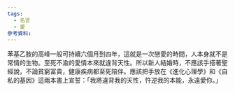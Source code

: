 ```yaml
---
tags:
  - 名言
  - 愛
參考資料:
---
```

苯基乙胺的高峰一般可持續六個月到四年，這就是一次戀愛的時間，人本身就不是常情的生物。至死不渝的愛情本來就違背天性。所以新人結婚時，不應該手搭著聖經說，不論貧窮富貴，健康疾病都至死陪伴。應該把手放在《進化心理學》和《自私的基因》這兩本書上宣誓：「我將違背我的天性，忤逆我的本能，永遠愛你。」
